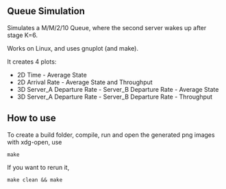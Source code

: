 Queue Simulation 
----------------

Simulates a M/M/2/10 Queue, where the second server wakes up after stage K=6.

Works on Linux, and uses gnuplot (and make).

It creates 4 plots:

- 2D Time - Average State
- 2D Arrival Rate - Average State and Throughput
- 3D Server_A Departure Rate - Server_B Departure Rate - Average State
- 3D Server_A Departure Rate - Server_B Departure Rate - Throughput

## How to use

To create a build folder, compile, run and open the generated png images with xdg-open, use 
```
make
```


If you want to rerun it,
```
make clean && make
```
